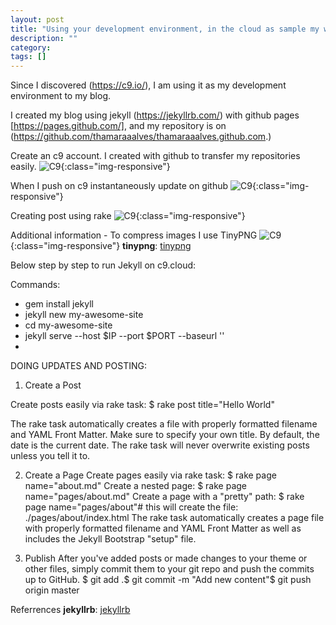```yaml
---
layout: post
title: "Using your development environment, in the cloud as sample my website "
description: ""
category: 
tags: []
---
```


Since I discovered (https://c9.io/), I am using it as my development environment to my blog.

I created my blog using jekyll (https://jekyllrb.com/) with github pages [https://pages.github.com/], and
my repository is on (https://github.com/thamaraaalves/thamaraaalves.github.com.)

Create an c9 account. I created with github to transfer my repositories easily. 
![C9](/../img/c9_root.png){:class="img-responsive"}

When I push on c9 instantaneously update on github 
![C9](/../img/github_master_branch.png){:class="img-responsive"}

Creating post using rake
![C9](/../img/creating_post_rake.png){:class="img-responsive"}

Additional information - To compress images I use TinyPNG
![C9](/../img/compress_images_tinypng.png){:class="img-responsive"}
**tinypng**: [tinypng]( https://tinypng.com/)  

Below step by step to run Jekyll on c9.cloud:

Commands:
- gem install jekyll
- jekyll new my-awesome-site
- cd my-awesome-site
- jekyll serve --host $IP --port $PORT --baseurl ''
- 

DOING UPDATES AND POSTING:

1. Create a Post

Create posts easily via rake task:
$ rake post title="Hello World"

The rake task automatically creates a file with properly formatted filename and YAML Front Matter. Make sure to specify your own title. By default, the date is the current date.
The rake task will never overwrite existing posts unless you tell it to.

2. Create a Page
Create pages easily via rake task:
$ rake page name="about.md"
Create a nested page:
$ rake page name="pages/about.md"
Create a page with a "pretty" path:
$ rake page name="pages/about"# this will create the file: ./pages/about/index.html
The rake task automatically creates a page file with properly formatted filename and YAML Front Matter as well as includes the Jekyll Bootstrap "setup" file.

3. Publish
After you've added posts or made changes to your theme or other files, simply commit them to your git repo and push the commits up to GitHub.
$ git add .$ git commit -m "Add new content"$ git push origin master


Referrences
**jekyllrb**: [jekyllrb](https://jekyllrb.com/docs/github-pages/)